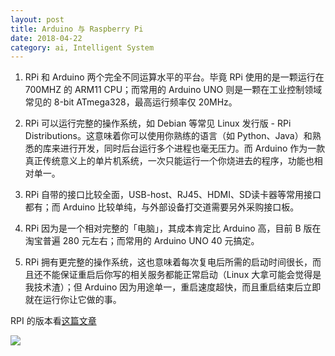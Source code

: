 ```yaml
---
layout: post
title: Arduino 与 Raspberry Pi
date: 2018-04-22
category: ai, Intelligent System
---
```



1. RPi 和 Arduino 两个完全不同运算水平的平台。毕竟 RPi 使用的是一颗运行在 700MHZ 的 ARM11 CPU；而常用的 Arduino UNO 则是一颗在工业控制领域常见的 8-bit ATmega328，最高运行频率仅 20MHz。

2. RPi 可以运行完整的操作系统，如 Debian 等常见 Linux 发行版 - RPi Distributions。这意味着你可以使用你熟练的语言（如 Python、Java）和熟悉的库来进行开发，同时后台运行多个进程也毫无压力。而 Arduino 作为一款真正传统意义上的单片机系统，一次只能运行一个你烧进去的程序，功能也相对单一。

3. RPi 自带的接口比较全面，USB-host、RJ45、HDMI、SD读卡器等常用接口都有；而 Arduino 比较单纯，与外部设备打交道需要另外采购接口板。

4. RPi 因为是一个相对完整的「电脑」，其成本肯定比 Arduino 高，目前 B 版在淘宝普遍 280 元左右；而常用的 Arduino UNO 40 元搞定。

5. RPi 拥有更完整的操作系统，这也意味着每次复电后所需的启动时间很长，而且还不能保证重启后你写的相关服务都能正常启动（Linux 大拿可能会觉得是我技术渣）；但 Arduino 因为用途单一，重启速度超快，而且重启结束后立即就在运行你让它做的事。

RPI 的版本看[这篇文章](https://www.cnblogs.com/haogj/p/4621926.html)

![](https://images0.cnblogs.com/blog2015/13475/201507/051302574994148.jpg)